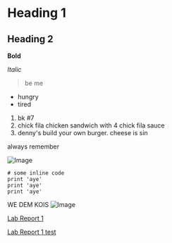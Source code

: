 # Heading 1
## Heading 2
**Bold**

*Italic*
> be me

- hungry
- tired

1. bk #7
2. chick fila chicken sandwich with 4 chick fila sauce
3. denny's build your own burger. cheese is sin

always remember

![Image](https://i.kym-cdn.com/photos/images/newsfeed/002/230/204/97e.png)

``` 
# some inline code
print 'aye'
print 'aye'
print 'aye'
```

WE DEM KOIS 
![Image](https://i.ytimg.com/vi/TLm1eZLEs_o/hqdefault.jpg)

[Lab Report 1](https://DanUCSD.github.io/cse15l-lab-reports/lab-report-1-week-2.html)

[Lab Report 1 test](lab-report-1-week-2.html)